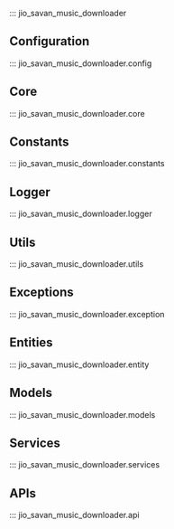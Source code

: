 ::: jio_savan_music_downloader

## Configuration

::: jio_savan_music_downloader.config

## Core

::: jio_savan_music_downloader.core

## Constants

::: jio_savan_music_downloader.constants

## Logger

::: jio_savan_music_downloader.logger

## Utils

::: jio_savan_music_downloader.utils

## Exceptions

::: jio_savan_music_downloader.exception

## Entities

::: jio_savan_music_downloader.entity

## Models

::: jio_savan_music_downloader.models

## Services

::: jio_savan_music_downloader.services

## APIs

::: jio_savan_music_downloader.api
